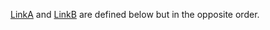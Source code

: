 [LinkA] and [LinkB] are defined below but in the opposite order.

[LinkB]: https://www.cnn.com/
[LinkA]: https://www.google.com/